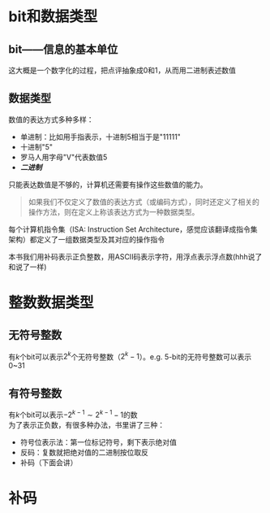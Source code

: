 # bit和数据类型
## bit——信息的基本单位
这大概是一个数字化的过程，把点评抽象成0和1，从而用二进制表述数值  
## 数据类型
数值的表达方式多种多样：  
- 单进制：比如用手指表示，十进制5相当于是"11111"  
- 十进制"5"  
- 罗马人用字母"V"代表数值5  
- ***二进制***  

只能表达数值是不够的，计算机还需要有操作这些数值的能力。  
> 如果我们不仅定义了数值的表达方式（或编码方式），同时还定义了相关的操作方法，则在定义上称该表达方式为一种数据类型。  

每个计算机指令集（ISA: Instruction Set Architecture，感觉应该翻译成指令集架构）都定义了一组数据类型及其对应的操作指令  

本书我们用补码表示正负整数，用ASCII码表示字符，用浮点表示浮点数(hhh说了和说了一样)  

# 整数数据类型
## 无符号整数
有$k$个bit可以表示$2^{k}$个无符号整数（$2^{k}-1$）。e.g. 5-bit的无符号整数可以表示0~31  
## 有符号整数
有$k$个bit可以表示$-2^{k-1}\sim2^{k-1}-1$的数  
为了表示正负数，有很多种办法，书里讲了三种：  
- 符号位表示法：第一位标记符号，剩下表示绝对值  
- 反码：复数就把绝对值的二进制按位取反  
- 补码（下面会讲）  

# 补码
